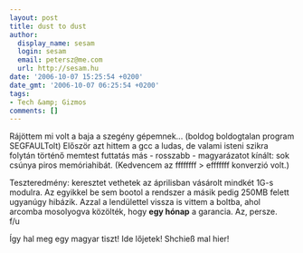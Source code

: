```yaml
---
layout: post
title: dust to dust
author:
  display_name: sesam
  login: sesam
  email: petersz@me.com
  url: http://sesam.hu
date: '2006-10-07 15:25:54 +0200'
date_gmt: '2006-10-07 06:25:54 +0200'
tags:
- Tech &amp; Gizmos
comments: []
---
```


Rájöttem mi volt a baja a szegény gépemnek... (boldog boldogtalan program SEGFAULTolt) Először azt hittem a gcc a ludas, de valami isteni szikra folytán történő memtest futtatás más - rosszabb - magyarázatot kínált: sok csúnya piros memóriahibát. (Kedvencem az ffffffff > efffffff konverzió volt.)

Teszteredmény: keresztet vethetek az áprilisban vásárolt mindkét 1G-s modulra. Az egyikkel be sem bootol a rendszer a másik pedig 250MB felett ugyanúgy hibázik. Azzal a lendülettel vissza is vittem a boltba, ahol arcomba mosolyogva közölték, hogy **egy hónap** a garancia. Az, persze.  
f/u

Így hal meg egy magyar tiszt! Ide lőjetek! Shchieß mal hier!
